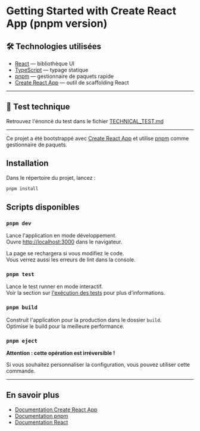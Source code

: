 # Getting Started with Create React App (pnpm version)

## 🛠️ Technologies utilisées

- [React](https://react.dev/) — bibliothèque UI
- [TypeScript](https://www.typescriptlang.org/) — typage statique
- [pnpm](https://pnpm.io/) — gestionnaire de paquets rapide
- [Create React App](https://create-react-app.dev/) — outil de scaffolding React

---

## 📄 Test technique

Retrouvez l'énoncé du test dans le fichier [TECHNICAL_TEST.md](./TECHNICAL_TEST.md)

---

Ce projet a été bootstrappé avec [Create React App](https://github.com/facebook/create-react-app) et utilise [pnpm](https://pnpm.io/) comme gestionnaire de paquets.

## Installation

Dans le répertoire du projet, lancez :

```bash
pnpm install
```

## Scripts disponibles

### `pnpm dev`

Lance l'application en mode développement.\
Ouvre [http://localhost:3000](http://localhost:3000) dans le navigateur.

La page se rechargera si vous modifiez le code.\
Vous verrez aussi les erreurs de lint dans la console.

### `pnpm test`

Lance le test runner en mode interactif.\
Voir la section sur [l'exécution des tests](https://facebook.github.io/create-react-app/docs/running-tests) pour plus d'informations.

### `pnpm build`

Construit l'application pour la production dans le dossier `build`.\
Optimise le build pour la meilleure performance.

### `pnpm eject`

**Attention : cette opération est irréversible !**

Si vous souhaitez personnaliser la configuration, vous pouvez utiliser cette commande.

---

## En savoir plus

- [Documentation Create React App](https://facebook.github.io/create-react-app/docs/getting-started)
- [Documentation pnpm](https://pnpm.io/)
- [Documentation React](https://reactjs.org/)
